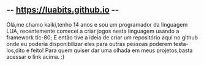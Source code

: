 -- https://luabits.github.io --
-------------------------------

Olá,me chamo kaiki,tenho 14 anos e sou um
programador da linguagem LUA, recentemente comecei a criar jogos
nesta linguagem usando a framework tic-80; E então tive
a ideia de criar um repositório aqui no github onde eu poderia disponibilizar eles
para outras pessoas poderem testa-los,dito e feito!
Para quem quiser dar uma olhada em meus
projetos,basta acessar o link acima. :)
